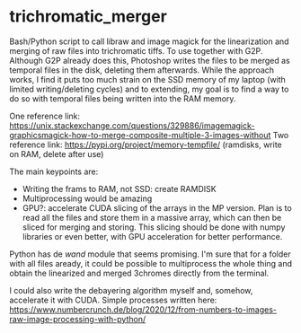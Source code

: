 # trichromatic_merger
Bash/Python script to call libraw and image magick for the linearization and merging of raw files into trichromatic tiffs. To use together with G2P. Although G2P already does this, Photoshop writes the files to be merged as temporal files in the disk, deleting them afterwards. While the approach works, I find it puts too much strain on the SSD memory of my laptop (with limited writing/deleting cycles) and to extending, my goal is to find a way to do so with temporal files being written into the RAM memory. 

One reference link: https://unix.stackexchange.com/questions/329886/imagemagick-graphicsmagick-how-to-merge-composite-multiple-3-images-without
Two reference link: https://pypi.org/project/memory-tempfile/ (ramdisks, write on RAM, delete after use)

The main keypoints are:
- Writing the frams to RAM, not SSD: create RAMDISK
- Multiprocessing would be amazing
- GPU?: accelerate CUDA slicing of the arrays in the MP version. Plan is to read all the files and store them in a massive array, which can then be sliced for merging and storing. This slicing should be done with numpy libraries or even better, with GPU acceleration for better performance.

Python has de *wand* module that seems promising. I'm sure that for a folder with all files aready, it could be possible to multiprocess the whole thing and obtain the linearized and merged 3chromes directly from the terminal. 

I could also write the debayering algorithm myself and, somehow, accelerate it with CUDA.
Simple processes written here:
https://www.numbercrunch.de/blog/2020/12/from-numbers-to-images-raw-image-processing-with-python/
